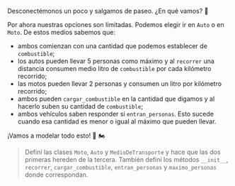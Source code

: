 Desconectémonos un poco y salgamos de paseo. ¿En qué vamos? :thinking:

Por ahora nuestras opciones son limitadas. Podemos elegir ir en `Auto` o en `Moto`. De estos medios sabemos que: 

* ambos comienzan con una cantidad que podemos establecer de `combustible`;
* los autos pueden llevar 5 personas como máximo y al `recorrer` una distancia consumen medio litro de `combustible` por cada kilómetro recorrido;
* las motos pueden llevar 2 personas y consumen un litro por kilómetro recorrido;
* ambos pueden `cargar_combustible` en la cantidad que digamos y al hacerlo suben su cantidad de `combustible`;
* ambos vehículos saben responder si `entran_personas`. Esto sucede cuando esa cantidad es menor o igual al máximo que pueden llevar.

¡Vamos a modelar todo esto! :red_car: :motorcycle:

> Definí las clases `Moto`, `Auto` y `MedioDeTransporte` y hace que las dos primeras hereden de la tercera. También definí los métodos `__init__`, `recorrer`, `cargar_combustible`, `entran_personas` y `maximo_personas` donde correspondan.
